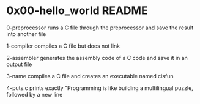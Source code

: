 # 0x00-hello_world README

0-preprocessor runs a C file through the preprocessor and save the result into another file

1-compiler compiles a C file but does not link

2-assembler generates the assembly code of a C code and save it in an output file

3-name compiles a C file and creates an executable named cisfun

4-puts.c prints exactly "Programming is like building a multilingual puzzle, followed by a new line
